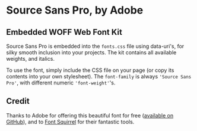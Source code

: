 # Source Sans Pro, by Adobe
## Embedded WOFF Web Font Kit

Source Sans Pro is embedded into the `fonts.css` file using data-uri's, for silky smooth inclusion into your projects. The kit contains all available weights, and italics.

To use the font, simply include the CSS file on your page (or copy its contents into your own stylesheet). The `font-family` is always `'Source Sans Pro'`, with different numeric `'font-weight'`'s.

## Credit

Thanks to Adobe for offering this beautiful font for free ([available on GitHub](https://github.com/adobe/source-sans-pro)), and to [Font Squirrel](http://www.fontsquirrel.com/fonts/source-sans-pro) for their fantastic tools.